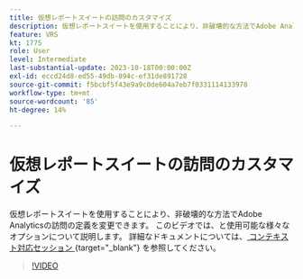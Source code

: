 ```yaml
---
title: 仮想レポートスイートの訪問のカスタマイズ
description: 仮想レポートスイートを使用することにより、非破壊的な方法でAdobe Analyticsの訪問の定義を変更できます。 このビデオでは、と使用可能な様々なオプションについて説明します。
feature: VRS
kt: 1775
role: User
level: Intermediate
last-substantial-update: 2023-10-18T00:00:00Z
exl-id: eccd24d8-ed55-49db-894c-ef31de891728
source-git-commit: f5bcbf5f43e9a9c0de604a7eb7f0331114133978
workflow-type: tm+mt
source-wordcount: '85'
ht-degree: 14%

---
```


# 仮想レポートスイートの訪問のカスタマイズ

仮想レポートスイートを使用することにより、非破壊的な方法でAdobe Analyticsの訪問の定義を変更できます。 このビデオでは、と使用可能な様々なオプションについて説明します。 詳細なドキュメントについては、[ コンテキスト対応セッション ](https://experienceleague.adobe.com/docs/analytics/components/virtual-report-suites/vrs-mobile-visit-processing.html?lang=ja){target="_blank"} を参照してください。

>[!VIDEO](https://video.tv.adobe.com/v/23545/?quality=12&learn=on)
